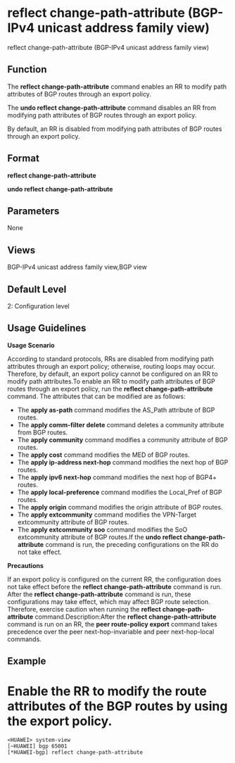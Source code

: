 reflect change-path-attribute (BGP-IPv4 unicast address family view)
====================================================================

reflect change-path-attribute (BGP-IPv4 unicast address family view)

Function
--------



The **reflect change-path-attribute** command enables an RR to modify path attributes of BGP routes through an export policy.

The **undo reflect change-path-attribute** command disables an RR from modifying path attributes of BGP routes through an export policy.



By default, an RR is disabled from modifying path attributes of BGP routes through an export policy.


Format
------

**reflect change-path-attribute**

**undo reflect change-path-attribute**


Parameters
----------

None

Views
-----

BGP-IPv4 unicast address family view,BGP view


Default Level
-------------

2: Configuration level


Usage Guidelines
----------------

**Usage Scenario**

According to standard protocols, RRs are disabled from modifying path attributes through an export policy; otherwise, routing loops may occur. Therefore, by default, an export policy cannot be configured on an RR to modify path attributes.To enable an RR to modify path attributes of BGP routes through an export policy, run the **reflect change-path-attribute** command. The attributes that can be modified are as follows:

* The **apply as-path** command modifies the AS\_Path attribute of BGP routes.
* The **apply comm-filter delete** command deletes a community attribute from BGP routes.
* The **apply community** command modifies a community attribute of BGP routes.
* The **apply cost** command modifies the MED of BGP routes.
* The **apply ip-address next-hop** command modifies the next hop of BGP routes.
* The **apply ipv6 next-hop** command modifies the next hop of BGP4+ routes.
* The **apply local-preference** command modifies the Local\_Pref of BGP routes.
* The **apply origin** command modifies the origin attribute of BGP routes.
* The **apply extcommunity** command modifies the VPN-Target extcommunity attribute of BGP routes.
* The **apply extcommunity soo** command modifies the SoO extcommunity attribute of BGP routes.If the **undo reflect change-path-attribute** command is run, the preceding configurations on the RR do not take effect.

**Precautions**



If an export policy is configured on the current RR, the configuration does not take effect before the **reflect change-path-attribute** command is run. After the **reflect change-path-attribute** command is run, these configurations may take effect, which may affect BGP route selection. Therefore, exercise caution when running the **reflect change-path-attribute** command.Description:After the **reflect change-path-attribute** command is run on an RR, the **peer route-policy export** command takes precedence over the peer next-hop-invariable and peer next-hop-local commands.




Example
-------

# Enable the RR to modify the route attributes of the BGP routes by using the export policy.
```
<HUAWEI> system-view
[~HUAWEI] bgp 65001
[*HUAWEI-bgp] reflect change-path-attribute

```